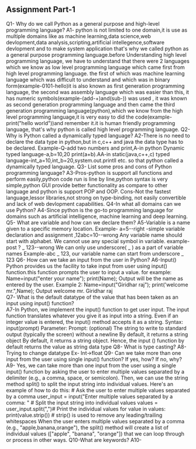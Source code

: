 ## Assignment Part-1
Q1- Why do we call Python as a general purpose and high-level programming language?
A1- python is not limited to one domain,it is use as multiple domains like as machine learning,data science,web devlopment,data analysis,scripting,artificial intellegence,software devlopment and to make system application that's why we called python as a general purpose programming language.before Understanding high level programming language, we have to understand that there were 2 languages which we know as low level programming language which came first from high level programming language. the first of which was machine learning language which was difficult to understand and which was in binary form(example-0101-hello)it is also known as first generation programming language, the second was assembly language which was easier than this, it has numeric symbols(example-(add-+)and(sub-)) was used , it was known as second generation programming language and then came the third generation  programming language(python),which we know from the high level programming language,it is very easy to did the code(example-print("hello world"))and remember it.it is human friendly programming language, that's why python is called high level programming language.
Q2-Why is Python called a dynamically typed language?
A2-There is no need to declare the data type in python,but in c,c++ and java the data type has to be declared. Example-Q-add two numbers and print,A-in python Dynamic typed language-a,b=10,20 print(a+b).AA-in static(java,c++,c) typed language-int_a=10,int_b=20,system.out.printll etc. so that python called a dynamically typed language.
Q3- List some pros and cons of Python programming language?
A3-Pros-python is support all functions and perform easily,python code run is line by line,python syntax is very simple,python GUI provide better functionality as compare to other language and python is support POP and OOP.                                                                                                                Cons-Not the fastest language,lessor libraries,not strong on type-binding, not easily convertible and  lack of web devlopment capabilities.
Q4-In what all domains can we use Python?
A4-Since python is the go-to programming language for domains such as artificial intelligence, machine learning and deep learning.
Q5- What are variable and how can we declare them?
A5-Variable is a name given to a specific memory location.                                                                                                                  Example-  a=5--right -simple variable declaration and assignment ,12abc=10--wrong                                                                                        Any variable name should start with alphabet.                                                                                                                            We cannot use any special symbol in variable.                                                                                                                            example-post ? _ 123--wrong                                                                                                                                              We can only use underscore( _ )  as a part of variable names                                                                                                              Example-abc _ 123, our variable name can start from underscore _ 123
Q6- How can we take an input from the user in Python?
A6-Input()                                                                                                                                                                        Python provides us the facility to take input from user using input() function.this function prompts the user to input a value.                                          for example:                                                                                                                                                                          Name=input("enter your name");                                                                                                                                            print(Name);                                                                                                                                                   Output will be the name as entered by the user.                                                                                                                           Example 2:                                                                                                                                                                          Name=input("Giridhar raj");                                                                                                                                            print('welcome mr.",Name);                                                                                                                               Output         welcome mr. Giridhar raj        
Q7- What is the default datatype of the value that has been taken as an input using input() function?   
A7-In Python, we implement the input() function to get user input. The input function translates whatever you give it as input into a string. Even if an integer value is entered, the input() method accepts it as a string.                                                                                                                       Syntax: input(prompt)                                                                                                                                                   Parameter:                                                                                                                                                             Prompt: (optional) The string to write to standard output (typically the screen) without a newline                                                                     By default, it returns a string object                                                                                                                                 By default, it returns a string object. Hence, the input () function by default returns the value as string data type 
Q8-  What is type casting?
A8- Trying to change datatype                                                                                                                                                       Ex- Int->float
Q9- Can we take more than one input from the user using single input() function? If yes, how? If no, why?
A9- Yes, we can take more than one input from the user using a single input() function by asking the user to enter multiple values separated by a delimiter (e.g., a comma, space, or semicolon). Then, we can use the string method split() to split the input string into individual values.                                           Here's an example of how to do this:                                                                                                                                   # Ask the user to enter multiple values separated by a comma                                                                                                      user_input = input("Enter multiple values separated by a comma: "                                                                                                        # Split the input string into individual values                                                                                                                          values = user_input.split(",")# Print the individual values                                                                                                            for value in values:                                                                                                                                              print(value.strip()) # strip() is used to remove any leading/trailing whitespaces                                                                                      When the user enters multiple values separated by a comma (e.g., "apple,banana,orange"), the split() method will create a list of individual values (["apple", "banana", "orange"]) that we can loop through or process in other ways.
Q10-What are keywords?                                                                                                                                                  A10-                                                                                                                                                                                                                                                                                                                                                                                                                                                                                                                                                                                                                                                                                                                                                                                                                                                                                                                                                                                                                                                                                                                                                                                                                                                                          
